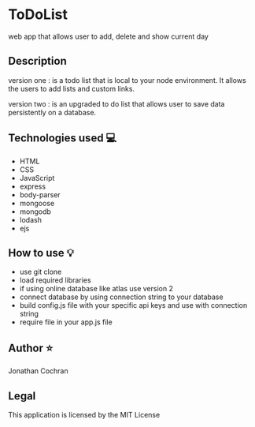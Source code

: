# ToDoList
web app that allows user to add, delete and show current day
## Description
version one : is a todo list that is local to your node environment.  It allows the users to add lists and custom links.  

version two :  is an upgraded to do list that allows user to save data persistently on a database.  

## Technologies used :computer:
- HTML
- CSS
- JavaScript
- express
- body-parser
- mongoose
- mongodb
- lodash
- ejs

## How to use :bulb:
- use git clone
- load required libraries
- if using online database like atlas use version 2
- connect database by using connection string to your database
- build config.js file with your specific api keys and use with connection string
- require file in your app.js file

## Author :star:
Jonathan Cochran
## Legal
This application is licensed by the MIT License  
